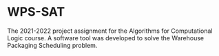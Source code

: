 # WPS-SAT
The 2021-2022 project assignment for the Algorithms for Computational Logic course. A software tool was developed to solve the Warehouse Packaging Scheduling problem.
